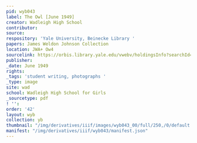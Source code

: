```yaml
---
pid: wyb043
label: The Owl [June 1949]
creator: Wadleigh High School
contributor:
source:
respository: 'Yale University, Beinecke Library '
papers: James Weldon Johnson Collection
location: JWA+ Ow4
sourcelink: https://orbis.library.yale.edu/vwebv/holdingsInfo?searchId=1185&recCount=50&recPointer=0&bibId=3625521
publisher:
_date: June 1949
rights:
_tags: 'student writing, photographs '
_type: image
site: wad
school: Wadleigh High School for Girls
_sourcetype: pdf
! '':
order: '42'
layout: wyb
collection: yb
thumbnail: "/img/derivatives/iiif/images/wyb043_00/full/250,/0/default.jpg"
manifest: "/img/derivatives/iiif/wyb043/manifest.json"
---
```

